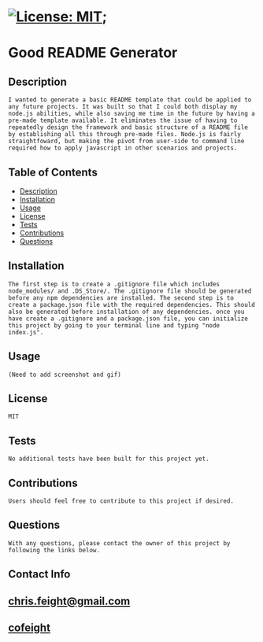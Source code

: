 

# [![License: MIT](https://img.shields.io/badge/License-MIT-yellow.svg)](https://opensource.org/licenses/MIT);

# Good README Generator


## Description
    I wanted to generate a basic README template that could be applied to any future projects. It was built so that I could both display my node.js abilities, while also saving me time in the future by having a pre-made template available. It eliminates the issue of having to repeatedly design the framework and basic structure of a README file by establishing all this through pre-made files. Node.js is fairly straightfoward, but making the pivot from user-side to command line required how to apply javascript in other scenarios and projects.

## Table of Contents

* [Description](#description)
* [Installation](#installation)
* [Usage](#usage)
* [License](#license)
* [Tests](#tests)
* [Contributions](#contributions)
* [Questions](#questions)


## Installation
    The first step is to create a .gitignore file which includes node_modules/ and .DS_Store/. The .gitignore file should be generated before any npm dependencies are installed. The second step is to create a package.json file with the required dependencies. This should also be generated before installation of any dependencies. once you have create a .gitignore and a package.json file, you can initialize this project by going to your terminal line and typing "node index.js".

## Usage
    (Need to add screenshot and gif)

## License
    MIT

## Tests
    No additional tests have been built for this project yet.
    
## Contributions
    Users should feel free to contribute to this project if desired.


## Questions
    With any questions, please contact the owner of this project by following the links below.

## Contact Info

## [chris.feight@gmail.com](mailto:chris.feight@gmail.com)

## [cofeight](https://github.com/cofeight)
    